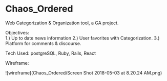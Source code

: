 # Chaos_Ordered
 Web Categorization &amp; Organization tool, a GA project.


 Objectives:  
  1.) Up to date news information
  2.) User favorites with Categorization.
  3.) Platform for comments & discourse.


Tech Used:
    postgreSQL, Ruby, Rails, React

Wireframe:

![wireframe](Chaos_Ordered/Screen Shot 2018-05-03 at 8.20.24 AM.png)
